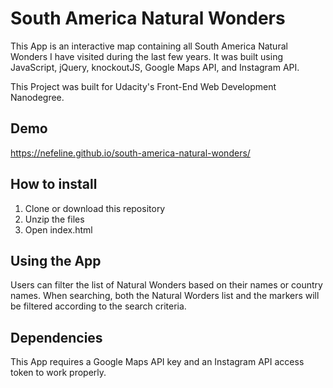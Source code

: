 # South America Natural Wonders

This App is an interactive map containing all South America Natural Wonders I have visited during the last few years. It was built using JavaScript, jQuery, knockoutJS, Google Maps API, and Instagram API.

This Project was built for Udacity's Front-End Web Development Nanodegree. 

## Demo

https://nefeline.github.io/south-america-natural-wonders/

## How to install

1. Clone or download this repository
2. Unzip the files
3. Open index.html

## Using the App

Users can filter the list of Natural Wonders based on their names or country names. When searching, both the Natural Worders list and the markers will be filtered according to the search criteria.

## Dependencies

This App requires a Google Maps API key and an Instagram API access token to work properly.	